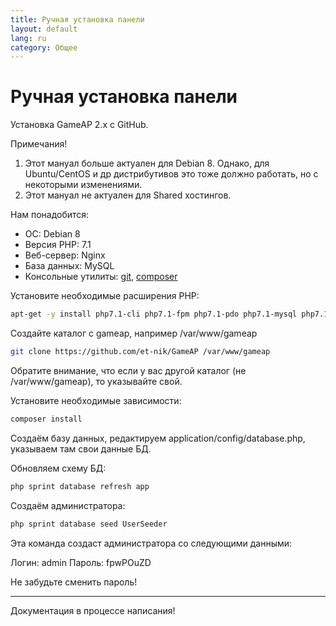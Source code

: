 ```yaml
---
title: Ручная установка панели
layout: default
lang: ru
category: Общее
---
```


# Ручная установка панели

Установка GameAP 2.x с GitHub.

Примечания!
1. Этот мануал больше актуален для Debian 8. Однако, для Ubuntu/CentOS и др дистрибутивов это тоже должно работать, но
с некоторыми изменениями.
2. Этот мануал не актуален для Shared хостингов.

Нам понадобится:
* ОС: Debian 8
* Версия PHP: 7.1
* Веб-сервер: Nginx
* База данных: MySQL
* Консольные утилиты: [git](requirements.html#git), [composer](requirements.html#composer)

Установите необходимые расширения PHP:
```bash
apt-get -y install php7.1-cli php7.1-fpm php7.1-pdo php7.1-mysql php7.1-redis php7.1-gd php7.1-mcrypt php7.1-curl php7.1-bz2 php7.1-xml php7.1-mbstring php7.1-bcmath
```

Создайте каталог с gameap, например /var/www/gameap

```bash
git clone https://github.com/et-nik/GameAP /var/www/gameap
```
Обратите внимание, что если у вас другой каталог (не /var/www/gameap), то указывайте свой.

Установите необходимые зависимости:
```bash
composer install
```

Создаём базу данных, редактируем application/config/database.php,
указываем там свои данные БД.

Обновляем схему БД:
```bash
php sprint database refresh app
```

Создаём администратора:
```bash
php sprint database seed UserSeeder
```
Эта команда создаст администратора со следующими данными:

Логин: admin
Пароль: fpwPOuZD

Не забудьте сменить пароль!

---
Документация в процессе написания!
